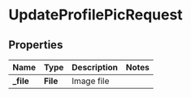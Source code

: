 

# UpdateProfilePicRequest


## Properties

| Name | Type | Description | Notes |
|------------ | ------------- | ------------- | -------------|
|**_file** | **File** | Image file |  |



